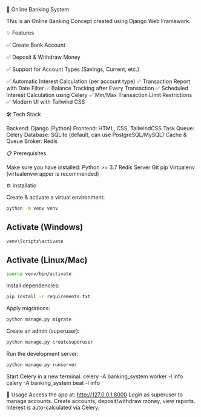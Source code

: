 🏦 Online Banking System

This is an Online Banking Concept created using Django Web Framework.

✨ Features

✅ Create Bank Account

✅ Deposit & Withdraw Money

✅ Support for Account Types (Savings, Current, etc.)

✅ Automatic Interest Calculation (per account type)
✅ Transaction Report with Date Filter
✅ Balance Tracking after Every Transaction
✅ Scheduled Interest Calculation using Celery
✅ Min/Max Transaction Limit Restrictions
✅ Modern UI with Tailwind CSS

🛠️ Tech Stack

Backend: Django (Python)
Frontend: HTML, CSS, TailwindCSS
Task Queue: Celery
Database: SQLite (default, can use PostgreSQL/MySQL)
Cache & Queue Broker: Redis

📋 Prerequisites

Make sure you have installed:
Python >= 3.7
Redis Server
Git
pip
Virtualenv (virtualenvwrapper is recommended)


⚙️ Installatio

Create & activate a virtual environment:
```bash 
python -m venv venv
```
## Activate (Windows)
```bash
venv\Scripts\activate
```
## Activate (Linux/Mac)
```bash
source venv/bin/activate
```


Install dependencies:
```bash
pip install -r requirements.txt
```
Apply migrations:
```bash
python manage.py migrate
```
Create an admin (superuser):
```bash
python manage.py createsuperuser
```
Run the development server:
```bash
python manage.py runserver
```
Start Celery in a new terminal:
celery -A banking_system worker -l info
celery -A banking_system beat -l info

🚀 Usage
Access the app at: http://127.0.0.1:8000
Login as superuser to manage accounts.
Create accounts, deposit/withdraw money, view reports.
Interest is auto-calculated via Celery.





